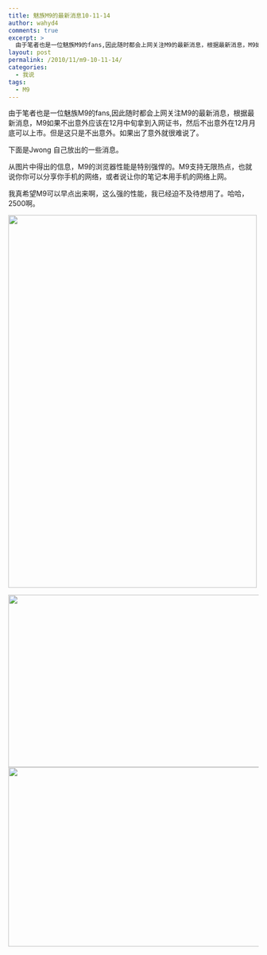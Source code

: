 ```yaml
---
title: 魅族M9的最新消息10-11-14
author: wahyd4
comments: true
excerpt: >
  由于笔者也是一位魅族M9的fans,因此随时都会上网关注M9的最新消息，根据最新消息，M9如果不出意外应该在12月中旬拿到入网证书，然后不出意外在12月月底可以上市。
layout: post
permalink: /2010/11/m9-10-11-14/
categories:
  - 我说
tags:
  - M9
---
```

由于笔者也是一位魅族M9的fans,因此随时都会上网关注M9的最新消息，根据最新消息，M9如果不出意外应该在12月中旬拿到入网证书，然后不出意外在12月月底可以上市。但是这只是不出意外。如果出了意外就很难说了。

下面是Jwong 自己放出的一些消息。

从图片中得出的信息，M9的浏览器性能是特别强悍的。M9支持无限热点，也就说你你可以分享你手机的网络，或者说让你的笔记本用手机的网络上网。

我真希望M9可以早点出来啊，这么强的性能，我已经迫不及待想用了。哈哈，2500啊。

[<img class="aligncenter size-full wp-image-831" title="11-14-1_conew1" src="/images/2010/11/11-14-1_conew11.jpg" alt="" width="500" height="750" />][1]

[<img class="aligncenter size-full wp-image-832" title="11-14-2_conew1" src="/images/2010/11/11-14-2_conew1.jpg" alt="" width="600" height="347" />][2][<img class="aligncenter size-full wp-image-833" title="11-14-3_conew1" src="/images/2010/11/11-14-3_conew1.jpg" alt="" width="601" height="361" />][3]

 [1]: /images/2010/11/11-14-1_conew11.jpg
 [2]: /images/2010/11/11-14-2_conew1.jpg
 [3]: /images/2010/11/11-14-3_conew1.jpg
